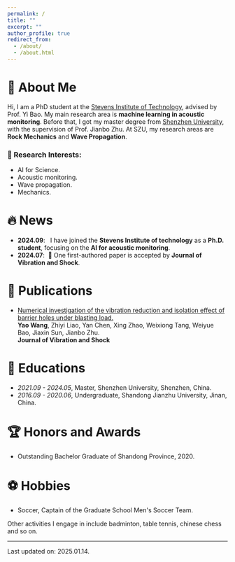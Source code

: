 ```yaml
---
permalink: /
title: ""
excerpt: ""
author_profile: true
redirect_from: 
  - /about/
  - /about.html
---
```


# 🧐 About Me
Hi, I am a PhD student at the [Stevens Institute of Technology](https://www.stevens.edu/), advised by </strong> Prof. Yi Bao</strong>. My main research area is **machine learning in acoustic monitoring**. Before that, I got my master degree from [Shenzhen University](((https://en.szu.edu.cn/))), with the supervision of </strong>Prof. Jianbo Zhu</strong>. At SZU, my research areas are **Rock Mechanics** and **Wave Propagation**.

### 🤔 Research Interests:
* AI for Science.
* Acoustic monitoring.
* Wave propagation.
* Mechanics.

# 🔥 News
<div class="scrollable">
 <ul>
<li><strong>2024.09</strong>: &nbsp; I have joined the <strong>Stevens Institute of technology</strong> as a <strong>Ph.D. student</strong>, focusing on the  <strong>AI for acoustic monitoring</strong>. </li>
<li><strong>2024.07</strong>: &nbsp;🎉 One first-authored paper is accepted by <strong>Journal of Vibration and Shock</strong>. </li>
</ul>
</div>

# 📝 Publications 

* [Numerical investigation of the vibration reduction and isolation effect of barrier holes under blasting load.](https://jvs.sjtu.edu.cn/EN/Y2025/V44/I2/40)\
**Yao Wang**, Zhiyi Liao, Yan Chen, Xing Zhao, Weixiong Tang, Weiyue Bao, Jiaxin Sun, Jianbo Zhu. \
**Journal of Vibration and Shock**


[//]: # (<div class='paper-box'><div class='paper-box-image'><div><div class="badge">CVPR 2016</div><img src='images/500x300.png' alt="sym" width="100%"></div></div>)

[//]: # (<div class='paper-box-text' markdown="1">)

[//]: # ()
[//]: # ([Deep Residual Learning for Image Recognition]&#40;https://openaccess.thecvf.com/content_cvpr_2016/papers/He_Deep_Residual_Learning_CVPR_2016_paper.pdf&#41;)

[//]: # ()
[//]: # (**Kaiming He**, Xiangyu Zhang, Shaoqing Ren, Jian Sun)

[//]: # ()
[//]: # ([**Project**]&#40;https://scholar.google.com/citations?view_op=view_citation&hl=zh-CN&user=DhtAFkwAAAAJ&citation_for_view=DhtAFkwAAAAJ:ALROH1vI_8AC&#41; <strong><span class='show_paper_citations' data='DhtAFkwAAAAJ:ALROH1vI_8AC'></span></strong>)

[//]: # (- Lorem ipsum dolor sit amet, consectetur adipiscing elit. Vivamus ornare aliquet ipsum, ac tempus justo dapibus sit amet. )

[//]: # (</div>)

[//]: # (</div>)

# 📖 Educations
- *2021.09 - 2024.05*, Master, Shenzhen University, Shenzhen, China. 
- *2016.09 - 2020.06*, Undergraduate, Shandong Jianzhu University, Jinan, China. 

[//]: # (# 💬 Invited Talks)

[//]: # (- *2021.06*, Lorem ipsum dolor sit amet, consectetur adipiscing elit. Vivamus ornare aliquet ipsum, ac tempus justo dapibus sit amet. )

[//]: # (- *2021.03*, Lorem ipsum dolor sit amet, consectetur adipiscing elit. Vivamus ornare aliquet ipsum, ac tempus justo dapibus sit amet.  \| [\[video\]]&#40;https://github.com/&#41;)

# 🏆 Honors and Awards
- Outstanding Bachelor Graduate of Shandong Province, 2020. 

# ⚽ Hobbies
- Soccer, Captain of the Graduate School Men's Soccer Team. 

Other activities I engage in include badminton,  table tennis, chinese chess and so on.

-----------------------------------------

</div>

Last updated on: 2025.01.14.
